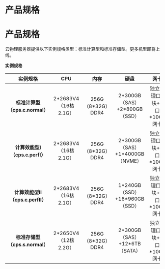 # 产品规格

# 产品规格

云物理服务器提供以下实例规格类型：标准计算型和标准存储型。更多机型即将上线。

**实例规格**

|**实例规格**|**CPU**|**内存**|**硬盘**|**网卡**|
|:-: |:-: |:-: | :-: | :-: |
|**标准计算型（cps.c.normal）**|2\*2683V4（16核 2.1G）|256G（8\*32G）DDR4|2\*300GB（SAS）+2\*800GB（SSD）|独立管理口1块+2口\*10GE网卡|
|**计算效能型Ⅰ（cps.c.perfⅠ）**|2\*2683V4（16核 2.1G）|256G（8\*32G）DDR4|2\*300GB（SAS）+1\*4000GB（NVME）|独立管理口1块+2口\*10GE网卡|
|**计算效能型Ⅱ（cps.c.perfⅡ）**|2\*2683V4（16核 2.1G）|256G（8\*32G）DDR4|1\*240GB（SSD）+16\*960GB（SSD）|独立管理口1块+2口\*10GE网卡|
|**标准存储型（cps.s.normal）**|2\*2650V4（12核 2.2G）|256G（8\*32G）DDR4|2\*300GB（SAS）+12\*6TB（SATA）|独立管理口1块+2口\*10GE网卡|

